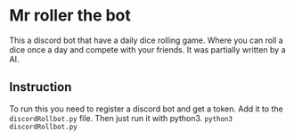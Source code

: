 # Mr roller the bot
This a discord bot that have a daily dice rolling game. Where you can roll a dice once a day and compete with your friends. It was partially written by a AI. 

## Instruction
To run this you need to register a discord bot and get a token. Add it to the `discordRollbot.py` file. Then just run it with python3. `python3 discordRollbot.py`